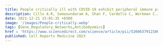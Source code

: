 ```yaml
---
title: People critically ill with COVID-19 exhibit peripheral immune profiles predictive of mortality and reflective of SARS-CoV-2 lung viral burden
description: Cillo A.R, Somasundaram A, Shan F, Cardello C, Workman C.J, Kitsios G.D, Ruffin A.T, Kunning S, Lampenfeld C, Onkar S, Grebinoski S, Deshmukh G, Methe B, Liu C, Nambulli S, Andrews L.P, Duprex W.P, Joglekar A.V, Benos P.V, Ray P, Ray A, McVerry B.J, Zhang Y, Lee J.S, Das J*, Singh H, Morris A, Bruno T.C, Vignali D.A.A.J.A, Lipkin S.M, Yoshida M, Roth F.P, Yu H
date: 2021-12-21 15:01:35 +0300
image: '/images/People-critically.webp'
tags: [Gene_Regulatory_Networks,Antibodyomics]
href : 'https://www.sciencedirect.com/science/article/pii/S2666379121003487?via%3Dihub'
published: Cell Reports Medicine 2023
---
```

